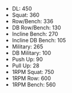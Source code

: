 * DL: 450
*  Squat: 360
*  Row/Bench: 336
*  DB Row/Bench: 130
*  Incline Bench: 270
*  Incline DB Bench: 105
*  Military: 265
*  DB Military: 100
*  Push Up: 90
*  Pull Up: 28
*  1RPM Squat: 750
*  1RPM Row: 600
*  1RPM Bench: 560
